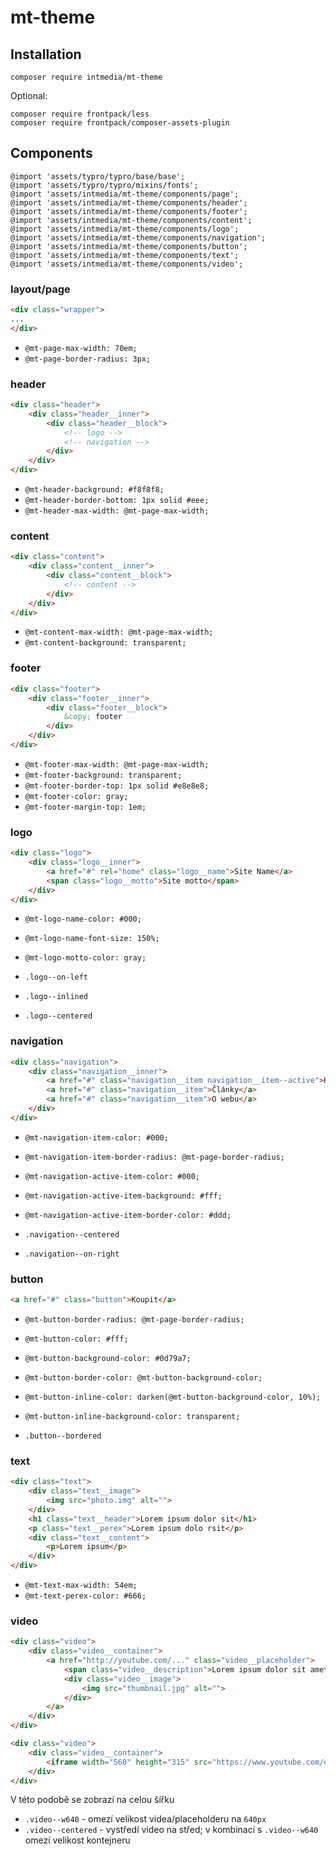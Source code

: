 # mt-theme


## Installation

```
composer require intmedia/mt-theme
```

Optional:

```
composer require frontpack/less
composer require frontpack/composer-assets-plugin
```

## Components

``` less
@import 'assets/typro/typro/base/base';
@import 'assets/typro/typro/mixins/fonts';
@import 'assets/intmedia/mt-theme/components/page';
@import 'assets/intmedia/mt-theme/components/header';
@import 'assets/intmedia/mt-theme/components/footer';
@import 'assets/intmedia/mt-theme/components/content';
@import 'assets/intmedia/mt-theme/components/logo';
@import 'assets/intmedia/mt-theme/components/navigation';
@import 'assets/intmedia/mt-theme/components/button';
@import 'assets/intmedia/mt-theme/components/text';
@import 'assets/intmedia/mt-theme/components/video';
```

### layout/page

``` html
<div class="wrapper">
...
</div>
```

* `@mt-page-max-width: 70em;`
* `@mt-page-border-radius: 3px;`


### header

``` html
<div class="header">
	<div class="header__inner">
		<div class="header__block">
			<!-- logo -->
			<!-- navigation -->
		</div>
	</div>
</div>
```

* `@mt-header-background: #f8f8f8;`
* `@mt-header-border-bottom: 1px solid #eee;`
* `@mt-header-max-width: @mt-page-max-width;`


### content

``` html
<div class="content">
	<div class="content__inner">
		<div class="content__block">
			<!-- content -->
		</div>
	</div>
</div>
```

* `@mt-content-max-width: @mt-page-max-width;`
* `@mt-content-background: transparent;`


### footer

``` html
<div class="footer">
	<div class="footer__inner">
		<div class="footer__block">
			&copy; footer
		</div>
	</div>
</div>
```

* `@mt-footer-max-width: @mt-page-max-width;`
* `@mt-footer-background: transparent;`
* `@mt-footer-border-top: 1px solid #e8e8e8;`
* `@mt-footer-color: gray;`
* `@mt-footer-margin-top: 1em;`


### logo

``` html
<div class="logo">
	<div class="logo__inner">
		<a href="#" rel="home" class="logo__name">Site Name</a>
		<span class="logo__motto">Site motto</span>
	</div>
</div>
```

* `@mt-logo-name-color: #000;`
* `@mt-logo-name-font-size: 150%;`
* `@mt-logo-motto-color: gray;`

* `.logo--on-left`
* `.logo--inlined`
* `.logo--centered`


### navigation

``` html
<div class="navigation">
	<div class="navigation__inner">
		<a href="#" class="navigation__item navigation__item--active">Homepage</a>
		<a href="#" class="navigation__item">Články</a>
		<a href="#" class="navigation__item">O webu</a>
	</div>
</div>
```

* `@mt-navigation-item-color: #000;`
* `@mt-navigation-item-border-radius: @mt-page-border-radius;`
* `@mt-navigation-active-item-color: #000;`
* `@mt-navigation-active-item-background: #fff;`
* `@mt-navigation-active-item-border-color: #ddd;`

* `.navigation--centered`
* `.navigation--on-right`


### button

``` html
<a href="#" class="button">Koupit</a>
```

* `@mt-button-border-radius: @mt-page-border-radius;`
* `@mt-button-color: #fff;`
* `@mt-button-background-color: #0d79a7;`
* `@mt-button-border-color: @mt-button-background-color;`
* `@mt-button-inline-color: darken(@mt-button-background-color, 10%);`
* `@mt-button-inline-background-color: transparent;`

* `.button--bordered`


### text

``` html
<div class="text">
	<div class="text__image">
		<img src="photo.img" alt="">
	</div>
	<h1 class="text__header">Lorem ipsum dolor sit</h1>
	<p class="text__perex">Lorem ipsum dolo rsit</p>
	<div class="text__content">
		<p>Lorem ipsum</p>
	</div>
</div>
```

* `@mt-text-max-width: 54em;`
* `@mt-text-perex-color: #666;`


### video

``` html
<div class="video">
	<div class="video__container">
		<a href="http://youtube.com/..." class="video__placeholder">
			<span class="video__description">Lorem ipsum dolor sit amete</span>
			<div class="video__image">
				<img src="thumbnail.jpg" alt="">
			</div>
		</a>
	</div>
</div>

<div class="video">
	<div class="video__container">
		<iframe width="560" height="315" src="https://www.youtube.com/embed/kiRdxavlrCk" frameborder="0" allowfullscreen></iframe>
	</div>
</div>
```

V této podobě se zobrazí na celou šířku

* `.video--w640` - omezí velikost videa/placeholderu na `640px`
* `.video--centered` - vystředí video na střed; v kombinaci s `.video--w640` omezí velikost kontejneru
